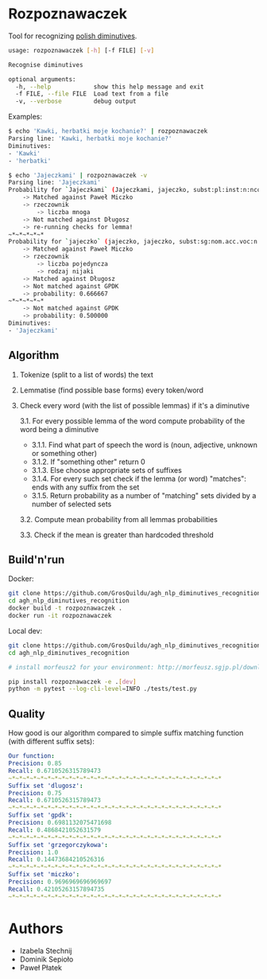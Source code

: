 # Rozpoznawaczek

Tool for recognizing [polish diminutives](https://en.wikipedia.org/wiki/List_of_diminutives_by_language#Polish).

```sh
usage: rozpoznawaczek [-h] [-f FILE] [-v]

Recognise diminutives

optional arguments:
  -h, --help            show this help message and exit
  -f FILE, --file FILE  Load text from a file
  -v, --verbose         debug output
```

Examples:
```sh
$ echo 'Kawki, herbatki moje kochanie?' | rozpoznawaczek
Parsing line: 'Kawki, herbatki moje kochanie?'
Diminutives:
- 'Kawki'
- 'herbatki'

$ echo 'Jajeczkami' | rozpoznawaczek -v
Parsing line: 'Jajeczkami'
Probability for `Jajeczkami` (Jajeczkami, jajeczko, subst:pl:inst:n:ncol)
    -> Matched against Paweł Miczko
    -> rzeczownik
        -> liczba mnoga
    -> Not matched against Długosz
    -> re-running checks for lemma!
~*~*~*~*~*
Probability for `jajeczko` (jajeczko, jajeczko, subst:sg:nom.acc.voc:n:ncol)
    -> Matched against Paweł Miczko
    -> rzeczownik
        -> liczba pojedyncza
        -> rodzaj nijaki
    -> Matched against Długosz
    -> Not matched against GPDK
    -> probability: 0.666667
~*~*~*~*~*
    -> Not matched against GPDK
    -> probability: 0.500000
Diminutives:
- 'Jajeczkami'
```

## Algorithm

1. Tokenize (split to a list of words) the text
2. Lemmatise (find possible base forms) every token/word
3. Check every word (with the list of possible lemmas) if it's a diminutive

    3.1. For every possible lemma of the word compute probability of the word being a diminutive                
    * 3.1.1. Find what part of speech the word is (noun, adjective, unknown or something other)
    * 3.1.2. If "something other" return 0
    * 3.1.3. Else choose appropriate sets of suffixes
    * 3.1.4. For every such set check if the lemma (or word) "matches": ends with any suffix from the set
    * 3.1.5. Return probability as a number of "matching" sets divided by a number of selected sets
    
    3.2. Compute mean probability from all lemmas probabilities
    
    3.3. Check if the mean is greater than hardcoded threshold 

## Build'n'run

Docker:
```sh
git clone https://github.com/GrosQuildu/agh_nlp_diminutives_recognition
cd agh_nlp_diminutives_recognition
docker build -t rozpoznawaczek .
docker run -it rozpoznawaczek
```

Local dev:
```sh
git clone https://github.com/GrosQuildu/agh_nlp_diminutives_recognition
cd agh_nlp_diminutives_recognition

# install morfeusz2 for your environment: http://morfeusz.sgjp.pl/download/

pip install rozpoznawaczek -e .[dev]
python -m pytest --log-cli-level=INFO ./tests/test.py
```

## Quality

How good is our algorithm compared to simple suffix matching function (with different suffix sets):

```yaml
Our function:
Precision: 0.85
Recall: 0.6710526315789473
~*~*~*~*~*~*~*~*~*~*~*~*~*~*~*~*~*~*~*~*~*~*~*~*~*~*~*~*~*~*
Suffix set 'dlugosz':
Precision: 0.75
Recall: 0.6710526315789473
~*~*~*~*~*~*~*~*~*~*~*~*~*~*~*~*~*~*~*~*~*~*~*~*~*~*~*~*~*~*
Suffix set 'gpdk':
Precision: 0.6981132075471698
Recall: 0.4868421052631579
~*~*~*~*~*~*~*~*~*~*~*~*~*~*~*~*~*~*~*~*~*~*~*~*~*~*~*~*~*~*
Suffix set 'grzegorczykowa':
Precision: 1.0
Recall: 0.14473684210526316
~*~*~*~*~*~*~*~*~*~*~*~*~*~*~*~*~*~*~*~*~*~*~*~*~*~*~*~*~*~*
Suffix set 'miczko':
Precision: 0.9696969696969697
Recall: 0.42105263157894735
~*~*~*~*~*~*~*~*~*~*~*~*~*~*~*~*~*~*~*~*~*~*~*~*~*~*~*~*~*~*
```

# Authors
* Izabela Stechnij
* Dominik Sepioło
* Paweł Płatek
